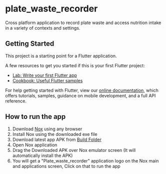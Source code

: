# plate_waste_recorder

Cross platform application to record plate waste and access nutrition intake in a variety of contexts and settings.

## Getting Started

This project is a starting point for a Flutter application.

A few resources to get you started if this is your first Flutter project:

- [Lab: Write your first Flutter app](https://flutter.dev/docs/get-started/codelab)
- [Cookbook: Useful Flutter samples](https://flutter.dev/docs/cookbook)

For help getting started with Flutter, view our
[online documentation](https://flutter.dev/docs), which offers tutorials,
samples, guidance on mobile development, and a full API reference.


## How to run the app
1. Download [Nox](https://www.bignox.com/en/download/fullPackage) using any browser
2. Install Nox using the downloaded exe file
3. Download latest app APK from [Build Folder](https://github.com/UniversityOfSaskatchewanCMPT371/term-project-fall-2021-team-2-1/blob/Development/build/app/outputs/flutter-apk/app.apk) 
4. Open Nox application
5. Drag the Downloaded APK over Nox emulator screen (It will automatically install the APK)
6. You will get a "Plate_waste_recorder" application logo on the Nox main and applications screen, Click on that to run the app


